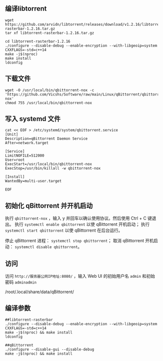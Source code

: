 ## 编译libtorrent
```shell
wget https://github.com/arvidn/libtorrent/releases/download/v1.2.16/libtorrent-rasterbar-1.2.16.tar.gz
tar xf libtorrent-rasterbar-1.2.16.tar.gz

cd libtorrent-rasterbar-1.2.16
./configure --disable-debug --enable-encryption --with-libgeoip=system CXXFLAGS=-std=c++14
make -j$(nproc)
make install
ldconfig
```

## 下载文件


```shell
wget -O /usr/local/bin/qbittorrent-nox -c 'https://github.com/Vicshs/Software/raw/main/Linux/qBittorrent/qbittorrent-nox'
chmod 755 /usr/local/bin/qbittorrent-nox
```




## 写入 systemd 文件

```shell
cat << EOF > /etc/systemd/system/qbittorrent.service
[Unit]
Description=qBittorrent Daemon Service
After=network.target

[Service]
LimitNOFILE=512000
User=root
ExecStart=/usr/local/bin/qbittorrent-nox
ExecStop=/usr/bin/killall -w qbittorrent-nox

[Install]
WantedBy=multi-user.target

EOF
```

## 初始化 qBittorrent 并开机启动

执行 `qbittorrent-nox` ，输入 y 并回车以确认使用协议。然后使用 Ctrl + C 键退出。
执行 `systemctl enable qbittorrent` 以使 qBittorrent 开机启动；
执行 `systemctl start qbittorrent` 以使 qBittorrent 在后台运行。

停止 qBittorrent 进程： `systemctl stop qbittorrent`；
取消 qBittorrent 开机启动： `systemctl disable qbittorrent`。



## 访问

访问 `http://服务器公网IP地址:8080/` ，输入 Web UI 的初始用户名 `admin` 和初始密码 `adminadmin`

/root/.local/share/data/qBittorrent/



## 编译参数

```shell
##libtorrent-rasterbar
./configure --disable-debug --enable-encryption --with-libgeoip=system CXXFLAGS=-std=c++14
make -j$(nproc) && make install
ldconfig

##qBittorrent
./configure --disable-gui --disable-debug
make -j$(nproc) && make install
```

